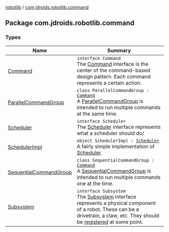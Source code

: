 [robotlib](../index.md) / [com.jdroids.robotlib.command](./index.md)

## Package com.jdroids.robotlib.command

### Types

| Name | Summary |
|---|---|
| [Command](-command/index.md) | `interface Command`<br>The [Command](-command/index.md) interface is the center of the command-based design pattern. Each command represents a certain action. |
| [ParallelCommandGroup](-parallel-command-group/index.md) | `class ParallelCommandGroup : `[`Command`](-command/index.md)<br>A [ParallelCommandGroup](-parallel-command-group/index.md) is intended to run multiple commands at the same time. |
| [Scheduler](-scheduler/index.md) | `interface Scheduler`<br>The [Scheduler](-scheduler/index.md) interface represents what a scheduler should do/ |
| [SchedulerImpl](-scheduler-impl/index.md) | `object SchedulerImpl : `[`Scheduler`](-scheduler/index.md)<br>A fairly simple implementation of [Scheduler](-scheduler/index.md). |
| [SequentialCommandGroup](-sequential-command-group/index.md) | `class SequentialCommandGroup : `[`Command`](-command/index.md)<br>A [SequentialCommandGroup](-sequential-command-group/index.md) is intended to run multiple commands one at the time. |
| [Subsystem](-subsystem/index.md) | `interface Subsystem`<br>The [Subsystem](-subsystem/index.md) interface represents a physical component of a robot. These can be a drivetrain, a claw, etc. They should be [registered](-scheduler/register.md) at some point. |
